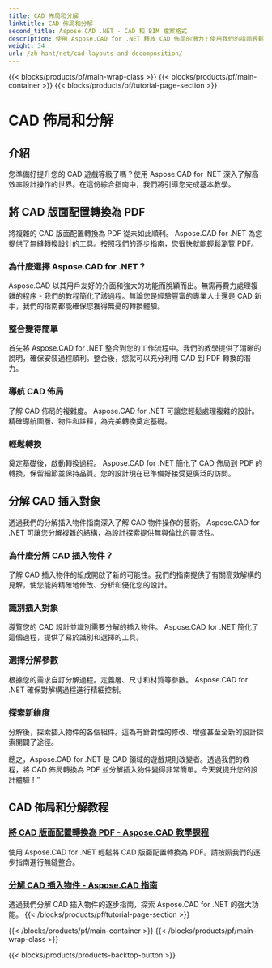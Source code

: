 ```yaml
---
title: CAD 佈局和分解
linktitle: CAD 佈局和分解
second_title: Aspose.CAD .NET - CAD 和 BIM 檔案格式
description: 使用 Aspose.CAD for .NET 釋放 CAD 佈局的潛力！使用我們的指南輕鬆將設計轉換為 PDF。輕鬆掌握插入物件的分解。
weight: 34
url: /zh-hant/net/cad-layouts-and-decomposition/
---
```


{{< blocks/products/pf/main-wrap-class >}}
{{< blocks/products/pf/main-container >}}
{{< blocks/products/pf/tutorial-page-section >}}

# CAD 佈局和分解




## 介紹

您準備好提升您的 CAD 遊戲等級了嗎？使用 Aspose.CAD for .NET 深入了解高效率設計操作的世界。在這份綜合指南中，我們將引導您完成基本教學。
## 將 CAD 版面配置轉換為 PDF

將複雜的 CAD 版面配置轉換為 PDF 從未如此順利。 Aspose.CAD for .NET 為您提供了無縫轉換設計的工具。按照我們的逐步指南，您很快就能輕鬆瀏覽 PDF。

### 為什麼選擇 Aspose.CAD for .NET？

Aspose.CAD 以其用戶友好的介面和強大的功能而脫穎而出。無需再費力處理複雜的程序 - 我們的教程簡化了該過程。無論您是經驗豐富的專業人士還是 CAD 新手，我們的指南都能確保您獲得無憂的轉換體驗。

### 整合變得簡單

首先將 Aspose.CAD for .NET 整合到您的工作流程中。我們的教學提供了清晰的說明，確保安裝過程順利。整合後，您就可以充分利用 CAD 到 PDF 轉換的潛力。

### 導航 CAD 佈局

了解 CAD 佈局的複雜度。 Aspose.CAD for .NET 可讓您輕鬆處理複雜的設計。精確導航圖層、物件和註釋，為完美轉換奠定基礎。

### 輕鬆轉換

奠定基礎後，啟動轉換過程。 Aspose.CAD for .NET 簡化了 CAD 佈局到 PDF 的轉換，保留細節並保持品質。您的設計現在已準備好接受更廣泛的訪問。

## 分解 CAD 插入對象

透過我們的分解插入物件指南深入了解 CAD 物件操作的藝術。 Aspose.CAD for .NET 可讓您分解複雜的結構，為設計探索提供無與倫比的靈活性。

### 為什麼分解 CAD 插入物件？

了解 CAD 插入物件的組成開啟了新的可能性。我們的指南提供了有關高效解構的見解，使您能夠精確地修改、分析和優化您的設計。

### 識別插入對象

導覽您的 CAD 設計並識別需要分解的插入物件。 Aspose.CAD for .NET 簡化了這個過程，提供了易於識別和選擇的工具。

### 選擇分解參數

根據您的需求自訂分解過程。定義層、尺寸和材質等參數。 Aspose.CAD for .NET 確保對解構過程進行精細控制。

### 探索新維度

分解後，探索插入物件的各個組件。這為有針對性的修改、增強甚至全新的設計探索開闢了途徑。

總之，Aspose.CAD for .NET 是 CAD 領域的遊戲規則改變者。透過我們的教程，將 CAD 佈局轉換為 PDF 並分解插入物件變得非常簡單。今天就提升您的設計體驗！”
## CAD 佈局和分解教程
### [將 CAD 版面配置轉換為 PDF - Aspose.CAD 教學課程](./converting-cad-layouts-to-pdf/)
使用 Aspose.CAD for .NET 輕鬆將 CAD 版面配置轉換為 PDF。請按照我們的逐步指南進行無縫整合。
### [分解 CAD 插入物件 - Aspose.CAD 指南](./decomposing-cad-insert-objects/)
透過我們分解 CAD 插入物件的逐步指南，探索 Aspose.CAD for .NET 的強大功能。
{{< /blocks/products/pf/tutorial-page-section >}}

{{< /blocks/products/pf/main-container >}}
{{< /blocks/products/pf/main-wrap-class >}}

{{< blocks/products/products-backtop-button >}}
